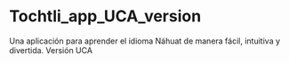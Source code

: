 # Tochtli_app_UCA_version
Una aplicación para aprender el idioma Náhuat de manera fácil, intuitiva y divertida. Versión UCA
